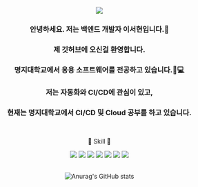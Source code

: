 
<p align="center">
  <img src="https://capsule-render.vercel.app/api?type=waving&color=FFC3C3&height=200&section=header&text=Seohyun%20Github&fontSize=60&textColor=FFFFFF" />
</p>

<div align=center>
  
### 안녕하세요. 저는 백엔드 개발자 이서현입니다.🐰
  
### 제 깃허브에 오신걸 환영합니다.
  
### 명지대학교에서 응용 소프트웨어를 전공하고 있습니다.🏫💻
  
### 저는 자동화와 CI/CD에 관심이 있고, 
  
### 현재는 명지대학교에서 CI/CD 및 Cloud 공부를 하고 있습니다. 
  
</div>
<br/>

<div align=center>
  
🔨 Skill 🔨

  <img src="https://img.shields.io/badge/github-181717?style=for-the-badge&logo=github&logoColor=white">
<img src="https://img.shields.io/badge/git-F05032?style=for-the-badge&logo=Git&logoColor=white"> <img src="https://img.shields.io/badge/springboot-6DB33F?style=for-the-badge&logo=springboot&logoColor=white">  <img src="https://img.shields.io/badge/java-FF7800?style=for-the-badge&logo=java&logoColor=white">
 <img src="https://img.shields.io/badge/AWS-232F3E?style=for-the-badge&logo=amazonwebservices&logoColor=white"> <img src="https://img.shields.io/badge/Docker-2496ED?style=for-the-badge&logo=Docker&logoColor=white"> <img src="https://img.shields.io/badge/nginx-009639?style=for-the-badge&logo=nginx&logoColor=white">

 <br/>
 <br/>

![Anurag's GitHub stats](https://github-readme-stats.vercel.app/api?username=eeeseohyun&show_icons=true&theme=dracula)



 </div>

